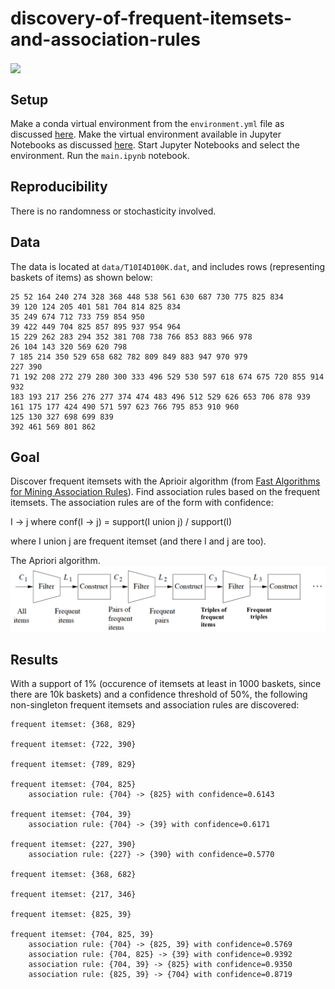 # discovery-of-frequent-itemsets-and-association-rules

<a href="https://nbviewer.org/github/mark-antal-csizmadia/discovery-of-frequent-itemsets-and-association-rules/blob/main/main.ipynb">
	<img align="center" src="https://img.shields.io/badge/Jupyter-nbviewer-informational?style=flat&logo=Jupyter&logoColor=F37626&color=blue" />
</a>

## Setup

Make a conda virtual environment from the ```environment.yml``` file as discussed [here](https://docs.conda.io/projects/conda/en/latest/user-guide/tasks/manage-environments.html). Make the virtual environment available in Jupyter Notebooks as discussed [here](https://stackoverflow.com/questions/39604271/conda-environments-not-showing-up-in-jupyter-notebook). Start Jupyter Notebooks and select the environment. Run the ```main.ipynb``` notebook.

## Reproducibility

There is no randomness or stochasticity involved.

## Data

The data is located at ```data/T10I4D100K.dat```, and includes rows (representing baskets of items) as shown below:

```
25 52 164 240 274 328 368 448 538 561 630 687 730 775 825 834 
39 120 124 205 401 581 704 814 825 834 
35 249 674 712 733 759 854 950 
39 422 449 704 825 857 895 937 954 964 
15 229 262 283 294 352 381 708 738 766 853 883 966 978 
26 104 143 320 569 620 798 
7 185 214 350 529 658 682 782 809 849 883 947 970 979 
227 390 
71 192 208 272 279 280 300 333 496 529 530 597 618 674 675 720 855 914 932 
183 193 217 256 276 277 374 474 483 496 512 529 626 653 706 878 939 
161 175 177 424 490 571 597 623 766 795 853 910 960 
125 130 327 698 699 839 
392 461 569 801 862 
```

## Goal

Discover frequent itemsets with the Aprioir algorithm (from [Fast Algorithms for Mining Association Rules](http://www.vldb.org/conf/1994/P487.PDF)).
Find association rules based on the frequent itemsets. The association rules are of the form with confidence:

I -> j where conf(I -> j) = support(I union j) / support(I)

where I union j are frequent itemset (and there I and j are too).

The Apriori algorithm.
![alt text](assets/apriori.png)


## Results

With a support of 1% (occurence of itemsets at least in 1000 baskets, since there are 10k baskets) and a confidence threshold of 50%, the following non-singleton frequent itemsets and association rules are discovered:

```
frequent itemset: {368, 829}

frequent itemset: {722, 390}

frequent itemset: {789, 829}

frequent itemset: {704, 825}
	association rule: {704} -> {825} with confidence=0.6143

frequent itemset: {704, 39}
	association rule: {704} -> {39} with confidence=0.6171

frequent itemset: {227, 390}
	association rule: {227} -> {390} with confidence=0.5770

frequent itemset: {368, 682}

frequent itemset: {217, 346}

frequent itemset: {825, 39}

frequent itemset: {704, 825, 39}
	association rule: {704} -> {825, 39} with confidence=0.5769
	association rule: {704, 825} -> {39} with confidence=0.9392
	association rule: {704, 39} -> {825} with confidence=0.9350
	association rule: {825, 39} -> {704} with confidence=0.8719
```
